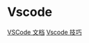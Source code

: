 # Vscode
  [VSCode 文档](https://github.com/Microsoft/vscode-tips-and-tricks)
  [Vscode 技巧](https://www.yuque.com/lulongwen/tools2/artboards/56555)